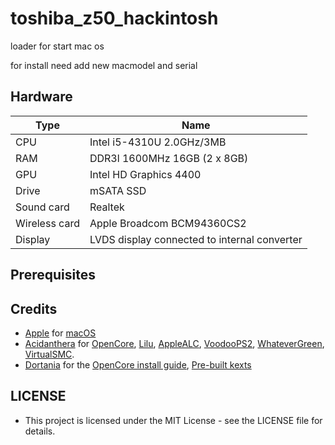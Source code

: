 # toshiba_z50_hackintosh
loader for start mac os

for install need add new macmodel and serial
## Hardware

| Type          | Name                                            |
| ------------- | ----------------------------------------------- |
| CPU           | Intel i5-4310U 2.0GHz/3MB                       |
| RAM           | DDR3l 1600MHz 16GB (2 x 8GB)                    |
| GPU           | Intel HD Graphics 4400                          |
| Drive         | mSATA SSD                                       |
| Sound card    | Realtek                                         |
| Wireless card | Apple Broadcom BCM94360CS2                      |
| Display       | LVDS display connected to internal converter    |

## Prerequisites

## Credits

- [Apple](https://apple.com) for [macOS](https://www.apple.com/macos/)
- [Acidanthera](https://github.com/acidanthera) for [OpenCore](https://github.com/acidanthera/OpenCorePkg), [Lilu](https://github.com/acidanthera/Lilu), [AppleALC](https://github.com/acidanthera/AppleALC), [VoodooPS2](https://github.com/acidanthera/VoodooPS2), [WhateverGreen](https://github.com/acidanthera/WhateverGreen), [VirtualSMC](https://github.com/acidanthera/VirtualSMC).
- [Dortania](https://github.com/dortania) for the [OpenCore install guide](https://dortania.github.io/OpenCore-Install-Guide), [Pre-built kexts](https://dortania.github.io/builds)

## LICENSE

- This project is licensed under the MIT License - see the LICENSE file for details.
